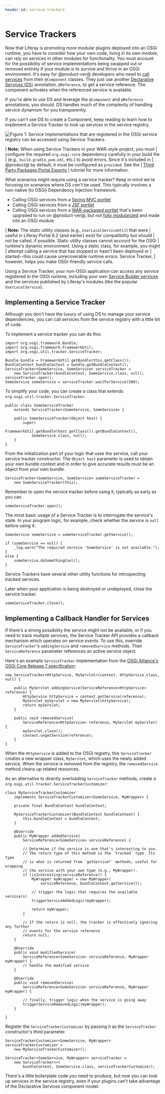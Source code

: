 ```yaml
---
header-id: service-trackers
---
```


# Service Trackers

Now that Liferay is promoting more modular plugins deployed into an OSGi
runtime, you have to consider how your own code, living in its own module, can
rely on services in other modules for functionality. You must account for the
possibility of service implementations being swapped out or removed entirely if
your module is to survive and thrive in an OSGi environment. It's easy for
@product-ver@ developers who need to
[call services](/docs/7-0/tutorials/-/knowledge_base/t/finding-and-invoking-liferay-services)
from their `@Component` classes. They just use another
[Declarative Services (DS)](https://osgi.org/specification/osgi.cmpn/7.0.0/service.component.html)
annotation, `@Reference`, to get a service reference. The component activates
when the referenced service is available. 

If you're able to use DS and leverage the `@Component` and `@Reference`
annotations, you should. DS handles much of the complexity of handling service
dynamism for you transparently.

If you can't use DS to create a Component, keep reading to learn how to
implement a Service Tracker to look up services in the service registry. 

![Figure 1: Service implementations that are registered in the OSGi service registry can be accessed using Service Trackers.](../../images/service-registry.png)

| **Note:** When using Service Trackers in your WAR-style project, you must
| configure the required `org.osgi.core` dependency carefully in your build file
| (e.g., `build.gradle`, `pom.xml`, etc.) to avoid errors. Since it's included in
| @product@ by default, it must be configured as `provided`. See the
| [Third Party Packages Portal Exports](/docs/7-0/reference/-/knowledge_base/r/third-party-packages-portal-exports)
| tutorial for more information.

What scenarios might require using a service tracker? Keep in mind we're
focusing on scenarios where DS *can't* be used. This typically involves a
non-native (to OSGi) Dependency Injection framework.

-   Calling OSGi services from a
    [Spring MVC portlet](/docs/7-0/tutorials/-/knowledge_base/t/spring-mvc)
-   Calling OSGi services from a
    [JSF portlet](/docs/7-0/tutorials/-/knowledge_base/t/jsf-portlets-with-liferay-faces)
-   Calling OSGi services from a
    [WAR-packaged portlet](/docs/7-0/tutorials/-/knowledge_base/t/upgrading-plugins-to-liferay-7)
    that's been upgraded to run on @product-ver@, but not
    [fully modularized](/docs/7-0/tutorials/-/knowledge_base/t/modularizing-an-existing-portlet)
    and made into an OSGi module

| **Note:**  The static utility classes (e.g., `UserLocalServiceUtil`) that were
| useful in Liferay Portal 6.2 (and earlier) exist for compatibility but should
| not be called, if possible.  Static utility classes cannot account for the OSGi
| runtime's dynamic environment. Using a static class, for example, you might
| attempt calling a service that has stopped or hasn't been deployed or
| started--this could cause unrecoverable runtime errors. Service Tracker,
| however, helps you make OSGi-friendly service calls.

Using a Service Tracker, your non-OSGi application can access any service
registered in the OSGi runtime, including your own
[Service Builder services](/docs/7-0/tutorials/-/knowledge_base/t/what-is-service-builder)
and the services published by Liferay's modules (like the popular
`UserLocalService`).

## Implementing a Service Tracker

Although you don't have the luxury of using DS to manage your service
dependencies, you can call services from the service registry with a little bit
of code.

To implement a service tracker you can do this:

    import org.osgi.framework.Bundle;
    import org.osgi.framework.FrameworkUtil;
    import org.osgi.util.tracker.ServiceTracker;

    Bundle bundle = FrameworkUtil.getBundle(this.getClass());
    BundleContext bundleContext = bundle.getBundleContext();
    ServiceTracker<SomeService, SomeService> serviceTracker =
        new ServiceTracker(bundleContext, SomeService.class, null);
    serviceTracker.open();
    SomeService someService = serviceTracker.waitForService(500);

To simplify your code, you can create a class that extends
`org.osgi.util.tracker.ServiceTracker`.

    public class SomeServiceTracker
        extends ServiceTracker<SomeService, SomeService> {

        public SomeServiceTracker(Object host) {
            super(
                FrameworkUtil.getBundle(host.getClass()).getBundleContext(),
                SomeService.class, null);
        }
    }

From the initialization part of your logic that uses the service, call your
service tracker constructor. The `Object host` parameter is used to obtain your
own bundle context and in order to give accurate results must be an object from
your own bundle.

    ServiceTracker<SomeService, SomeService> someServiceTracker =
        new SomeServiceTracker(this);

Remember to open the service tracker before using it, typically as early as you
can. 

    someServiceTracker.open();

The most basic usage of a Service Tracker is to interrogate the service's state.
In your program logic, for example, check whether the service is `null` before
using it:

    SomeService someService = someServiceTracker.getService();

    if (someService == null) {
        _log.warn("The required service 'SomeService' is not available.");
    }
    else {
        someService.doSomethingCool();
    }

Service Trackers have several other utility functions for introspecting tracked
services.

Later when your application is being destroyed or undeployed, close the service
tracker. 

    someServiceTracker.close();

## Implementing a Callback Handler for Services

If there's a strong possibility the service might not be available, or if you
need to track multiple services, the Service Tracker API provides a callback
mechanism which operates on service *events*. To use this, override
`ServiceTracker`'s `addingService` and `removedService` methods. Their
`ServiceReference` parameter references an active service object. 

Here's an example `ServiceTracker` implementation from the
[OSGi Alliance's OSGi Core Release 7 specification](https://osgi.org/specification/osgi.core/7.0.0/util.tracker.html#d0e51991):

    new ServiceTracker<HttpService, MyServlet>(context, HttpService.class, null) {

        public MyServlet addingService(ServiceReference<HttpService> reference) {
            HttpService httpService = context.getService(reference);
            MyServlet myServlet = new MyServlet(httpService);
            return myServlet;
        }

        public void removedService(
            ServiceReference<HttpService> reference, MyServlet myServlet) {
            myServlet.close();
            context.ungetService(reference);
        }
    }

When the `HttpService` is added to the OSGi registry, this `ServiceTracker`
creates a new wrapper class, `MyServlet`, which uses the newly added service.
When the service is removed from the registry, the `removedService` method
cleans up related resources. 

As an alternative to directly overloading `ServiceTracker` methods, create a
`org.osgi.util.tracker.ServiceTrackerCustomizer`: 

    class MyServiceTrackerCustomizer 
        implements ServiceTrackerCustomizer<SomeService, MyWrapper> {
        
        private final BundleContext bundleContext;
        
        MyServiceTrackerCustomizer(BundleContext bundleContext) {
            this.bundleContext = bundleContext;
        }
        
        @Override
        public MyWrapper addedService(
            ServiceReference<SomeService> serviceReference) {
            
            // Determine if the service is one that's interesting to you.
            // The return type of this method is the `tracked` type. Its type 
            // is what is returned from `getService*` methods; useful for wrapping 
            // the service with your own type (e.g., MyWrapper).
            if (isInteresting(serviceReference)) {
                MyWrapper myWrapper = new MyWrapper(
                    serviceReference, bundleContext.getService());
                
                // trigger the logic that requires the available service(s)
                triggerServiceAddedLogic(myWrapper);
                
                return myWrapper;
            }
            
            // If the return is null, the tracker is effectively ignoring any further
            // events for the service reference
            return null;
        }

        @Override
        public void modifiedService(
            ServiceReference<SomeService> serviceReference, MyWrapper myWrapper) {
            // handle the modified service
        }

        @Override
        public void removedService(
            ServiceReference<SomeService> serviceReference, MyWrapper myWrapper) {

            // finally, trigger logic when the service is going away
            triggerServiceRemovedLogic(myWrapper);
    	}

    }

Register the `ServiceTrackerCustomizer` by passing it as the `ServiceTracker`
constructor's third parameter.

    ServiceTrackerCustomizer<SomeService, MyWrapper> serviceTrackerCustomizer =
        new MyServiceTrackerCustomizer();

    ServiceTracker<SomeService, MyWrapper> serviceTracker = 
        new ServiceTracker<>(
        	bundleContext, SomeService.class, serviceTrackerCustomizer);

There's a little boilerplate code you need to produce, but now you can look up
services in the service registry, even if your plugins can't take advantage of
the Declarative Services component model. 
